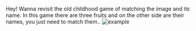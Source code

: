 Hey! Wanna revisit the old childhood game of matching the image and its name. In this game there are three fruits and on the other side are their names, you just need to match them..
![example](https://github.com/user-attachments/assets/9f6a35eb-3905-486f-ac44-02b2485c285a)
